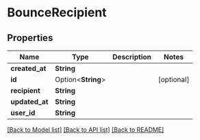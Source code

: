 # BounceRecipient

## Properties

Name | Type | Description | Notes
------------ | ------------- | ------------- | -------------
**created_at** | **String** |  | 
**id** | Option<**String**> |  | [optional]
**recipient** | **String** |  | 
**updated_at** | **String** |  | 
**user_id** | **String** |  | 

[[Back to Model list]](../README#documentation-for-models) [[Back to API list]](../README#documentation-for-api-endpoints) [[Back to README]](../README)


